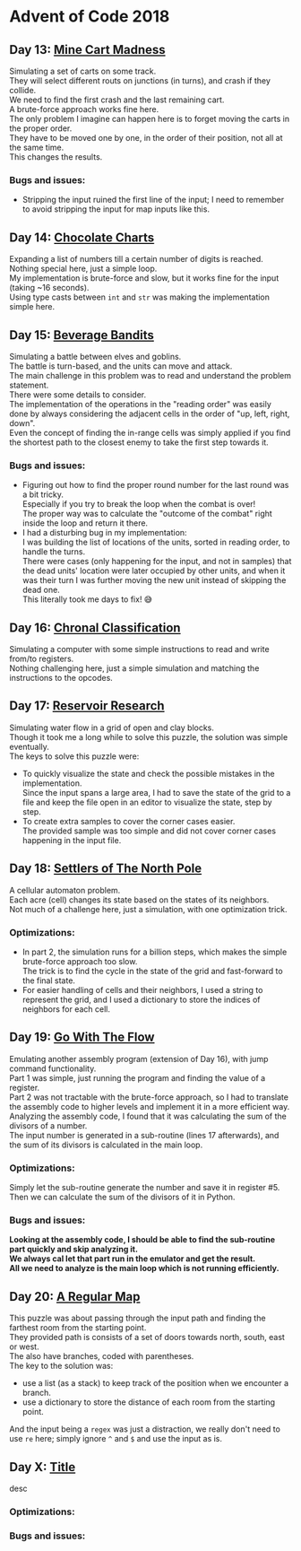 # Advent of Code 2018

## Day 13: [Mine Cart Madness](https://adventofcode.com/2018/day/13)
Simulating a set of carts on some track.\
They will select different routs on junctions (in turns), and crash if they collide.\
We need to find the first crash and the last remaining cart.\
A brute-force approach works fine here.\
The only problem I imagine can happen here is to forget moving the carts in the proper order.\
They have to be moved one by one, in the order of their position, not all at the same time.\
This changes the results.

### Bugs and issues:
* Stripping the input ruined the first line of the input; I need to remember to avoid stripping the input for map inputs like this.

## Day 14: [Chocolate Charts](https://adventofcode.com/2018/day/14)
Expanding a list of numbers till a certain number of digits is reached.\
Nothing special here, just a simple loop.\
My implementation is brute-force and slow, but it works fine for the input (taking ~16 seconds).\
Using type casts between `int` and `str` was making the implementation simple here.

## Day 15: [Beverage Bandits](https://adventofcode.com/2018/day/15)
Simulating a battle between elves and goblins.\
The battle is turn-based, and the units can move and attack.\
The main challenge in this problem was to read and understand the problem statement.\
There were some details to consider.\
The implementation of the operations in the "reading order" was easily done by always considering the adjacent cells in the order of "up, left, right, down".\
Even the concept of finding the in-range cells was simply applied if you find the shortest path to the closest enemy to take the first step towards it.

### Bugs and issues:
* Figuring out how to find the proper round number for the last round was a bit tricky.\
  Especially if you try to break the loop when the combat is over!\
  The proper way was to calculate the "outcome of the combat" right inside the loop and return it there.
* I had a disturbing bug in my implementation:\
  I was building the list of locations of the units, sorted in reading order, to handle the turns.\
  There were cases (only happening for the input, and not in samples) that the dead units' location were later occupied by other units, and when it was their turn I was further moving the new unit instead of skipping the dead one.\
  This literally took me days to fix! :sweat_smile:

## Day 16: [Chronal Classification](https://adventofcode.com/2018/day/16)
Simulating a computer with some simple instructions to read and write from/to registers.\
Nothing challenging here, just a simple simulation and matching the instructions to the opcodes.


## Day 17: [Reservoir Research](https://adventofcode.com/2018/day/17)
Simulating water flow in a grid of open and clay blocks.\
Though it took me a long while to solve this puzzle, the solution was simple eventually.\
The keys to solve this puzzle were:
* To quickly visualize the state and check the possible mistakes in the implementation.\
Since the input spans a large area, I had to save the state of the grid to a file and keep the file open in an editor to visualize the state, step by step.
* To create extra samples to cover the corner cases easier.\
The provided sample was too simple and did not cover corner cases happening in the input file.
  
## Day 18: [Settlers of The North Pole](https://adventofcode.com/2018/day/18)
A cellular automaton problem.\
Each acre (cell) changes its state based on the states of its neighbors.\
Not much of a challenge here, just a simulation, with one optimization trick.

### Optimizations:
* In part 2, the simulation runs for a billion steps, which makes the simple brute-force approach too slow.\
  The trick is to find the cycle in the state of the grid and fast-forward to the final state.
* For easier handling of cells and their neighbors, I used a string to represent the grid, and I used a dictionary to store the indices of neighbors for each cell.

## Day 19: [Go With The Flow](https://adventofcode.com/2018/day/19)
Emulating another assembly program (extension of Day 16), with jump command functionality.\
Part 1 was simple, just running the program and finding the value of a register.\
Part 2 was not tractable with the brute-force approach, so I had to translate the assembly code to higher levels and implement it in a more efficient way.\
Analyzing the assembly code, I found that it was calculating the sum of the divisors of a number.\
The input number is generated in a sub-routine (lines 17 afterwards), and the sum of its divisors is calculated in the main loop.

### Optimizations:
Simply let the sub-routine generate the number and save it in register #5.\
Then we can calculate the sum of the divisors of it in Python.

### Bugs and issues:
<b>Looking at the assembly code, I should be able to find the sub-routine part quickly and skip analyzing it.\
We always cal let that part run in the emulator and get the result.\
All we need to analyze is the main loop which is not running efficiently.</b>

## Day 20: [A Regular Map](https://adventofcode.com/2018/day/20)
This puzzle was about passing through the input path and finding the farthest room from the starting point.\
They provided path is consists of a set of doors towards north, south, east or west.\
The also have branches, coded with parentheses.\
The key to the solution was:
* use a list (as a stack) to keep track of the position when we encounter a branch.
* use a dictionary to store the distance of each room from the starting point.

And the input being a `regex` was just a distraction, we really don't need to use `re` here; simply ignore `^` and `$` and use the input as is.

## Day X: [Title](https://adventofcode.com/2018/day/X)
desc
### Optimizations:
### Bugs and issues:
